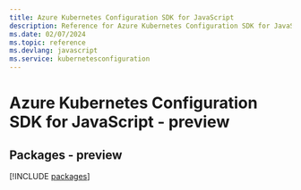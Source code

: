 ```yaml
---
title: Azure Kubernetes Configuration SDK for JavaScript
description: Reference for Azure Kubernetes Configuration SDK for JavaScript
ms.date: 02/07/2024
ms.topic: reference
ms.devlang: javascript
ms.service: kubernetesconfiguration
---
```

# Azure Kubernetes Configuration SDK for JavaScript - preview
## Packages - preview
[!INCLUDE [packages](kubernetes-configuration-index.md)]